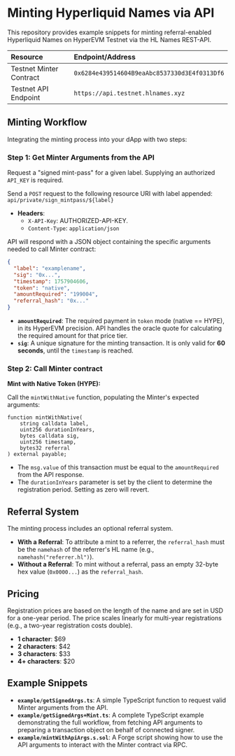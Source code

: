 # Minting Hyperliquid Names via API

This repository provides example snippets for minting referral-enabled Hyperliquid Names on HyperEVM Testnet via the HL Names REST-API.

| **Resource** | **Endpoint/Address** |
| :--- | :--- |
| Testnet Minter Contract | `0x6284e439514604B9eaAbc8537330d3E4f0313Df6` |
| Testnet API Endpoint | `https://api.testnet.hlnames.xyz`|

## Minting Workflow

Integrating the minting process into your dApp with two steps:

### Step 1: Get Minter Arguments from the API

Request a "signed mint-pass" for a given label. Supplying an authorized `API_KEY` is required.

Send a `POST` request to the following resource URI with label appended: `api/private/sign_mintpass/${label}`

*   **Headers**:
    *   `X-API-Key`: AUTHORIZED-API-KEY.
    *   `Content-Type`: `application/json`

API will respond with a JSON object containing the specific arguments needed to call Minter contract:
```json
{
  "label": "examplename",
  "sig": "0x...",
  "timestamp": 1757904606,
  "token": "native",
  "amountRequired": "199004",
  "referral_hash": "0x..."
}
```

- **`amountRequired`**: The required payment in `token` mode (native == HYPE), in its HyperEVM precision. API handles the oracle quote for calculating the required amount for that price tier.
- **`sig`**: A unique signature for the minting transaction. It is only valid for **60 seconds**, until the `timestamp` is reached.

### Step 2: Call Minter contract

**Mint with Native Token (HYPE):**

Call the `mintWithNative` function, populating the Minter's expected arguments:

```solidity
function mintWithNative(
    string calldata label,
    uint256 durationInYears,
    bytes calldata sig,
    uint256 timestamp,
    bytes32 referral
) external payable;
```
- The `msg.value` of this transaction must be equal to the `amountRequired` from the API response.
- The `durationInYears` parameter is set by the client to determine the registration period. Setting as zero will revert.

## Referral System

The minting process includes an optional referral system.

- **With a Referral**: To attribute a mint to a referrer, the `referral_hash` must be the `namehash` of the referrer's HL name (e.g., `namehash("referrer.hl")`).
- **Without a Referral**: To mint without a referral, pass an empty 32-byte hex value (`0x0000...`) as the `referral_hash`.

## Pricing

Registration prices are based on the length of the name and are set in USD for a one-year period. The price scales linearly for multi-year registrations (e.g., a two-year registration costs double).

- **1 character**: $69
- **2 characters**: $42
- **3 characters**: $33
- **4+ characters**: $20

## Example Snippets

- **`example/getSignedArgs.ts`**: A simple TypeScript function to request valid Minter arguments from the API.
- **`example/getSignedArgs+Mint.ts`**: A complete TypeScript example demonstrating the full workflow, from fetching API arguments to preparing a transaction object on behalf of connected signer.
- **`example/mintWithApiArgs.s.sol`**: A Forge script showing how to use the API arguments to interact with the Minter contract via RPC.